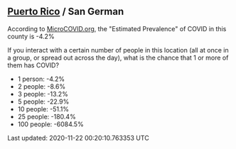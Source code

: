 
## [Puerto Rico](/united-states/puerto-rico) / San German

According to [MicroCOVID.org](http://microcovid.org),
the "Estimated Prevalence" of COVID in this county is -4.2%

If you interact with a certain number of people in this location
(all at once in a group, or spread out across the day), what is the chance that
1 or more of them has COVID?

- 1 person: -4.2%
- 2 people: -8.6%
- 3 people: -13.2%
- 5 people: -22.9%
- 10 people: -51.1%
- 25 people: -180.4%
- 100 people: -6084.5%

Last updated: 2020-11-22 00:20:10.763353 UTC
